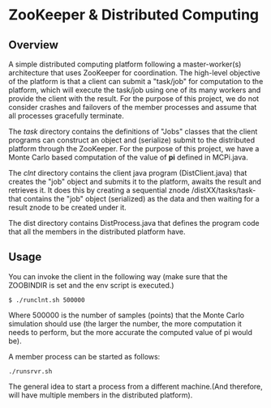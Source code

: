 # ZooKeeper & Distributed Computing

## Overview

A simple distributed computing platform following a master-worker(s) architecture that uses ZooKeeper for coordination. The high-level objective of the platform is that a
client can submit a "task/job" for computation to the platform, which will execute the task/job using one of its many workers and provide the client with the result. For the purpose of this project, we do
not consider crashes and failovers of the member processes and assume that all processes gracefully terminate.

The _task_ directory contains the definitions of "Jobs" classes that the client programs can construct an object and (serialize) submit to the distributed platform through the ZooKeeper. For
the purpose of this project, we have a Monte Carlo based computation of the value of __pi__ defined in MCPi.java.

The _clnt_ directory contains the client java program (DistClient.java) that creates the "job" object and submits it to the platform, awaits the result and retrieves it. It does this by creating
a sequential znode /distXX/tasks/task- that contains the "job" object (serialized) as the data and then waiting for a result znode to be created under it.

The dist directory contains DistProcess.java that defines the program code that all the members in the distributed platform have.

## Usage

You can invoke the client in the following way (make sure that the ZOOBINDIR is set and the env script is executed.)

```$ ./runclnt.sh 500000```

Where 500000 is the number of samples (points) that the Monte Carlo simulation should use (the larger the number, the more computation it needs to perform, but the more accurate the
computed value of pi would be).

A member process can be started as follows:

```./runsrvr.sh```

The general idea to start a process from a different machine.(And therefore, will have multiple members in the distributed platform).

